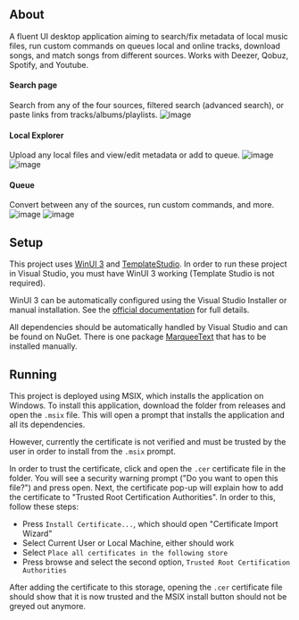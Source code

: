 ## About
A fluent UI desktop application aiming to search/fix metadata of local music files, run custom commands on queues local and online tracks, download songs, and match songs from different sources.
Works with Deezer, Qobuz, Spotify, and Youtube.

#### Search page
Search from any of the four sources, filtered search (advanced search), or paste links from tracks/albums/playlists.
![image](https://github.com/user-attachments/assets/b132d51e-c9fb-4014-8e51-3eb85aac5a5d)

#### Local Explorer
Upload any local files and view/edit metadata or add to queue.
![image](https://github.com/user-attachments/assets/ebd6d1b4-4111-4491-a62d-a2d25c8988fc)
![image](https://github.com/user-attachments/assets/3bf038d4-010e-4416-94d5-58b94ae9927c)

#### Queue
Convert between any of the sources, run custom commands, and more.
![image](https://github.com/user-attachments/assets/5c2edef6-eb44-4901-86db-8f792bb7954e)
![image](https://github.com/user-attachments/assets/984e29a1-c29f-4896-868c-552e3e3960b9)


## Setup

This project uses [WinUI 3](https://github.com/microsoft/microsoft-ui-xaml) and [TemplateStudio](https://github.com/microsoft/TemplateStudio). In order to run these project in Visual Studio, you must have WinUI 3 working (Template Studio is not required).

WinUI 3 can be automatically configured using the Visual Studio Installer or manual installation. See the [official documentation](https://learn.microsoft.com/en-us/windows/apps/winui/winui3/create-your-first-winui3-app) for full details.

All dependencies should be automatically handled by Visual Studio and can be found on NuGet. There is one package [MarqueeText](https://dev.azure.com/dotnet/CommunityToolkit/_artifacts/feed/CommunityToolkit-Labs/NuGet/CommunityToolkit.Labs.WinUI.MarqueeText) that has to be installed manually.

## Running

This project is deployed using MSIX, which installs the application on Windows. To install this application, download the folder from releases and open the `.msix` file. This will open a prompt that installs the application and all its dependencies.

However, currently the certificate is not verified and must be trusted by the user in order to install from the `.msix` prompt. 

In order to trust the certificate, click and open the `.cer` certificate file in the folder. You will see a security warning prompt ("Do you want to open this file?") and press open. Next, the certificate pop-up will explain how to add the certificate to "Trusted Root Certification Authorities". In order to this, follow these steps:

- Press `Install Certificate...`, which should open "Certificate Import Wizard"
- Select Current User or Local Machine, either should work
- Select `Place all certificates in the following store`
- Press browse and select the second option, `Trusted Root Certification Authorities`

After adding the certificate to this storage, opening the `.cer` certificate file should show that it is now trusted and the MSIX install button should not be greyed out anymore.
